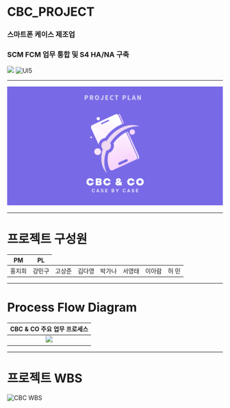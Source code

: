 # CBC_PROJECT
### 스마트폰 케이스 제조업 
### SCM FCM 업무 통합 및 S4 HA/NA 구축


![](https://img.shields.io/badge/ABAP-S4HA%2FNA-blue) ![UI5](https://img.shields.io/badge/UI5-FIORI-blue)

---

![CBC로고](./CBC_CO_LOGO.png)

---
# 프로젝트 구성원


<table>
<thead>
<tr>
<th style="text-align:center"><strong>PM</strong></th>
<th style="text-align:center"><strong>PL</strong></th>
</tr>
</thead>
<tbody>
<tr>
<td style="text-align:center">홍지희</td>
<td style="text-align:center">강민구</td>
<td style="text-align:center">고상준</td>
<td style="text-align:center">김다영</td>
  <td style="text-align:center">박가나</td>
<td style="text-align:center">서영태</td>
<td style="text-align:center">이아람</td>
<td style="text-align:center">허  민</td>
</tr>
</tbody>
</table>



---

# Process Flow Diagram
|CBC & CO 주요 업무 프로세스|
|:---:|
|![](./Showcse_PFD_V5.1.drawio.png)|

---

# 프로젝트 WBS
![CBC WBS]()

